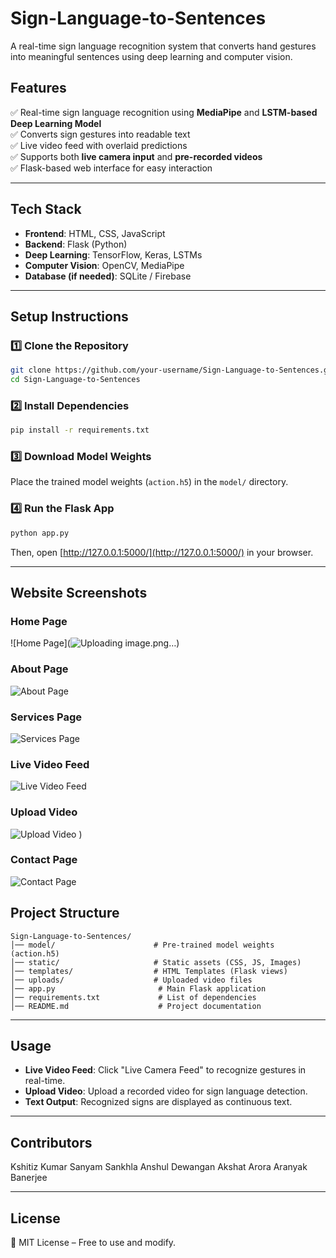 # **Sign-Language-to-Sentences**

A real-time sign language recognition system that converts hand gestures into meaningful sentences using deep learning and computer vision.

## **Features**
✅ Real-time sign language recognition using **MediaPipe** and **LSTM-based Deep Learning Model**  
✅ Converts sign gestures into readable text  
✅ Live video feed with overlaid predictions  
✅ Supports both **live camera input** and **pre-recorded videos**  
✅ Flask-based web interface for easy interaction  

---

## **Tech Stack**
- **Frontend**: HTML, CSS, JavaScript  
- **Backend**: Flask (Python)  
- **Deep Learning**: TensorFlow, Keras, LSTMs  
- **Computer Vision**: OpenCV, MediaPipe  
- **Database (if needed)**: SQLite / Firebase  

---

## **Setup Instructions**

### **1️⃣ Clone the Repository**
```bash
git clone https://github.com/your-username/Sign-Language-to-Sentences.git
cd Sign-Language-to-Sentences
```

### **2️⃣ Install Dependencies**
```bash
pip install -r requirements.txt
```

### **3️⃣ Download Model Weights**
Place the trained model weights (`action.h5`) in the `model/` directory.

### **4️⃣ Run the Flask App**
```bash
python app.py
```
Then, open [http://127.0.0.1:5000/](http://127.0.0.1:5000/) in your browser.

---

## **Website Screenshots**

### **Home Page**
![Home Page](![Uploading image.png…]())


### **About Page**
![About Page](![image](https://github.com/user-attachments/assets/ef8df46d-4751-49bf-9d13-dee6329b41fb)
)

### **Services Page**
![Services Page](![image](https://github.com/user-attachments/assets/03da3e23-e0b7-4fe6-9e95-80e3ae8e6d2b)
)

### **Live Video Feed**
![Live Video Feed](![image](https://github.com/user-attachments/assets/236e60c5-6051-4835-87eb-de8975561fac)
)

### **Upload Video**
![Upload Video](![image](https://github.com/user-attachments/assets/5145baaa-6a64-4b20-9a60-e2e29c159967)
)
)

### **Contact Page**
![Contact Page](![{5790F8F0-F0D5-4B7D-9963-85905902FA39}](https://github.com/user-attachments/assets/22cf3ade-6ca0-4d8c-9577-9d0072476521)
)


## **Project Structure**
```
Sign-Language-to-Sentences/
│── model/                      # Pre-trained model weights (action.h5)
│── static/                     # Static assets (CSS, JS, Images)
│── templates/                  # HTML Templates (Flask views)
│── uploads/                    # Uploaded video files
│── app.py                       # Main Flask application
│── requirements.txt             # List of dependencies
│── README.md                    # Project documentation
```

---

## **Usage**
- **Live Video Feed**: Click "Live Camera Feed" to recognize gestures in real-time.
- **Upload Video**: Upload a recorded video for sign language detection.
- **Text Output**: Recognized signs are displayed as continuous text.

---



## **Contributors**
Kshitiz Kumar
Sanyam Sankhla
Anshul Dewangan
Akshat Arora
Aranyak Banerjee

---

## **License**
📜 MIT License – Free to use and modify.  
